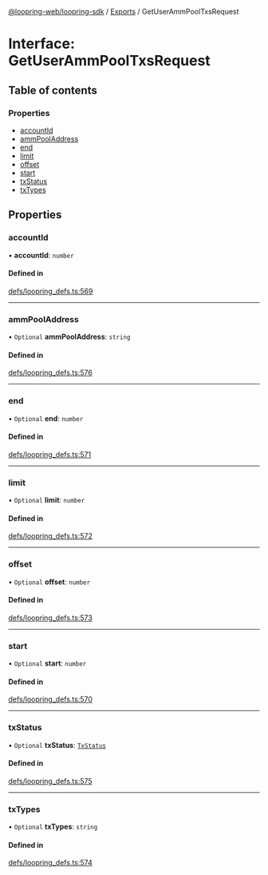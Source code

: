 [@loopring-web/loopring-sdk](../README.md) / [Exports](../modules.md) / GetUserAmmPoolTxsRequest

# Interface: GetUserAmmPoolTxsRequest

## Table of contents

### Properties

- [accountId](GetUserAmmPoolTxsRequest.md#accountid)
- [ammPoolAddress](GetUserAmmPoolTxsRequest.md#ammpooladdress)
- [end](GetUserAmmPoolTxsRequest.md#end)
- [limit](GetUserAmmPoolTxsRequest.md#limit)
- [offset](GetUserAmmPoolTxsRequest.md#offset)
- [start](GetUserAmmPoolTxsRequest.md#start)
- [txStatus](GetUserAmmPoolTxsRequest.md#txstatus)
- [txTypes](GetUserAmmPoolTxsRequest.md#txtypes)

## Properties

### accountId

• **accountId**: `number`

#### Defined in

[defs/loopring_defs.ts:569](https://github.com/Loopring/loopring_sdk/blob/9d83b66/src/defs/loopring_defs.ts#L569)

___

### ammPoolAddress

• `Optional` **ammPoolAddress**: `string`

#### Defined in

[defs/loopring_defs.ts:576](https://github.com/Loopring/loopring_sdk/blob/9d83b66/src/defs/loopring_defs.ts#L576)

___

### end

• `Optional` **end**: `number`

#### Defined in

[defs/loopring_defs.ts:571](https://github.com/Loopring/loopring_sdk/blob/9d83b66/src/defs/loopring_defs.ts#L571)

___

### limit

• `Optional` **limit**: `number`

#### Defined in

[defs/loopring_defs.ts:572](https://github.com/Loopring/loopring_sdk/blob/9d83b66/src/defs/loopring_defs.ts#L572)

___

### offset

• `Optional` **offset**: `number`

#### Defined in

[defs/loopring_defs.ts:573](https://github.com/Loopring/loopring_sdk/blob/9d83b66/src/defs/loopring_defs.ts#L573)

___

### start

• `Optional` **start**: `number`

#### Defined in

[defs/loopring_defs.ts:570](https://github.com/Loopring/loopring_sdk/blob/9d83b66/src/defs/loopring_defs.ts#L570)

___

### txStatus

• `Optional` **txStatus**: [`TxStatus`](../enums/TxStatus.md)

#### Defined in

[defs/loopring_defs.ts:575](https://github.com/Loopring/loopring_sdk/blob/9d83b66/src/defs/loopring_defs.ts#L575)

___

### txTypes

• `Optional` **txTypes**: `string`

#### Defined in

[defs/loopring_defs.ts:574](https://github.com/Loopring/loopring_sdk/blob/9d83b66/src/defs/loopring_defs.ts#L574)
